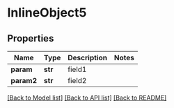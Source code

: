 # InlineObject5

## Properties
Name | Type | Description | Notes
------------ | ------------- | ------------- | -------------
**param** | **str** | field1 | 
**param2** | **str** | field2 | 

[[Back to Model list]](../README.md#documentation-for-models) [[Back to API list]](../README.md#documentation-for-api-endpoints) [[Back to README]](../README.md)


